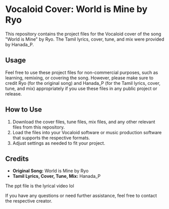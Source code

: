 # Vocaloid Cover: World is Mine by Ryo

This repository contains the project files for the Vocaloid cover of the song "World is Mine" by Ryo. The Tamil lyrics, cover, tune, and mix were provided by Hanada_P.

## Usage

Feel free to use these project files for non-commercial purposes, such as learning, remixing, or covering the song. However, please make sure to credit Ryo (for the original song) and Hanada_P (for the Tamil lyrics, cover, tune, and mix) appropriately if you use these files in any public project or release.

## How to Use

1. Download the cover files, tune files, mix files, and any other relevant files from this repository.
2. Load the files into your Vocaloid software or music production software that supports the respective formats.
3. Adjust settings as needed to fit your project.

## Credits

- **Original Song:** World is Mine by Ryo
- **Tamil Lyrics, Cover, Tune, Mix:** Hanada_P

The ppt file is the lyrical video lol

If you have any questions or need further assistance, feel free to contact the respective creator.
